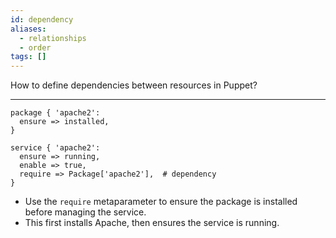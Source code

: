 ```yaml
---
id: dependency
aliases:
  - relationships
  - order
tags: []
---
```


How to define dependencies between resources in Puppet?

---

```puppet
package { 'apache2':
  ensure => installed,
}

service { 'apache2':
  ensure => running,
  enable => true,
  require => Package['apache2'],  # dependency
}
```

- Use the `require` metaparameter to ensure the package is installed before managing the service.
- This first installs Apache, then ensures the service is running.
